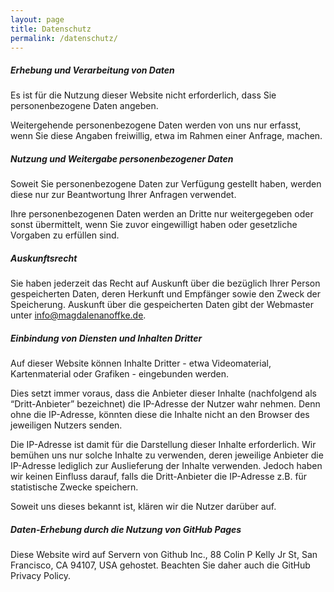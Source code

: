 ```yaml
---
layout: page
title: Datenschutz
permalink: /datenschutz/
---
```


##### Erhebung und Verarbeitung von Daten
Es ist für die Nutzung dieser Website nicht erforderlich, dass Sie personenbezogene Daten angeben.

Weitergehende personenbezogene Daten werden von uns nur erfasst, wenn Sie diese Angaben freiwillig, etwa im Rahmen einer Anfrage, machen.

##### Nutzung und Weitergabe personenbezogener Daten
Soweit Sie personenbezogene Daten zur Verfügung gestellt haben, werden diese nur zur Beantwortung Ihrer Anfragen verwendet.

Ihre personenbezogenen Daten werden an Dritte nur weitergegeben oder sonst übermittelt, wenn Sie zuvor eingewilligt haben oder gesetzliche Vorgaben zu erfüllen sind.

##### Auskunftsrecht
Sie haben jederzeit das Recht auf Auskunft über die bezüglich Ihrer Person gespeicherten Daten, deren Herkunft und Empfänger sowie den Zweck der Speicherung. Auskunft über die gespeicherten Daten gibt der Webmaster unter info@magdalenanoffke.de.

##### Einbindung von Diensten und Inhalten Dritter
Auf dieser Website können Inhalte Dritter - etwa Videomaterial, Kartenmaterial oder Grafiken - eingebunden werden.

Dies setzt immer voraus, dass die Anbieter dieser Inhalte (nachfolgend als “Dritt-Anbieter” bezeichnet) die IP-Adresse der Nutzer wahr nehmen. Denn ohne die IP-Adresse, könnten diese die Inhalte nicht an den Browser des jeweiligen Nutzers senden.

Die IP-Adresse ist damit für die Darstellung dieser Inhalte erforderlich. Wir bemühen uns nur solche Inhalte zu verwenden, deren jeweilige Anbieter die IP-Adresse lediglich zur Auslieferung der Inhalte verwenden. Jedoch haben wir keinen Einfluss darauf, falls die Dritt-Anbieter die IP-Adresse z.B. für statistische Zwecke speichern.

Soweit uns dieses bekannt ist, klären wir die Nutzer darüber auf.

##### Daten-Erhebung durch die Nutzung von GitHub Pages
Diese Website wird auf Servern von Github Inc., 88 Colin P Kelly Jr St, San Francisco, CA 94107, USA gehostet. Beachten Sie daher auch die GitHub Privacy Policy.

